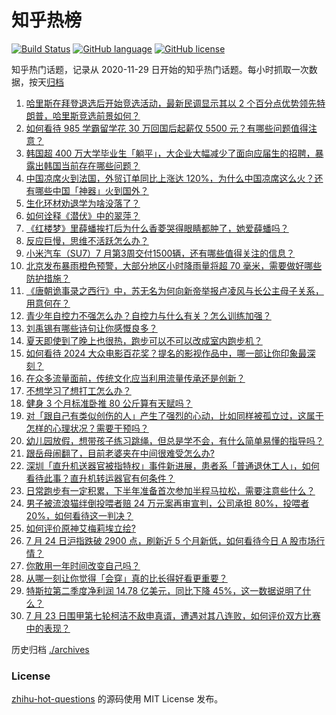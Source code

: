 # 知乎热榜
[![Build Status](https://github.com/ToWeLong/zhihu-hot-questions/workflows/CI/badge.svg)](https://github.com/ToWeLong/zhihu-hot-questions/actions)
[![GitHub language](https://img.shields.io/badge/language-golang-orange.svg)](https://golang.org/)
[![GitHub license](https://img.shields.io/github/license/ToWeLong/zhihu-hot-questions)](https://github.com/ToWeLong/zhihu-hot-questions/blob/main/LICENSE)

知乎热门话题，记录从 2020-11-29 日开始的知乎热门话题。每小时抓取一次数据，按天[归档](./archives)

<!-- BEGIN -->

1. [哈里斯在拜登退选后开始竞选活动，最新民调显示其以 2 个百分点优势领先特朗普，哈里斯竞选前景如何？](https://www.zhihu.com/question/662440931)
1. [如何看待 985 学霸留学花 30 万回国后起薪仅 5500 元？有哪些问题值得注意？](https://www.zhihu.com/question/662271929)
1. [韩国超 400 万大学毕业生「躺平」，大企业大幅减少了面向应届生的招聘，暴露出韩国当前存在哪些问题？](https://www.zhihu.com/question/662434395)
1. [中国凉席火到法国，外贸订单同比上涨达 120%，为什么中国凉席这么火？还有哪些中国「神器」火到国外？](https://www.zhihu.com/question/662399675)
1. [生化环材劝退学为啥没落了？](https://www.zhihu.com/question/662371194)
1. [如何诠释《潜伏》中的翠萍？](https://www.zhihu.com/question/46769608)
1. [《红楼梦》里薛蟠挨打后为什么香菱哭得眼睛都肿了，她爱薛蟠吗？](https://www.zhihu.com/question/662018075)
1. [反应巨慢，思维不活跃怎么办？](https://www.zhihu.com/question/661528944)
1. [小米汽车（SU7）7 月第3周交付1500辆，还有哪些值得关注的信息？](https://www.zhihu.com/question/662376594)
1. [北京发布暴雨橙色预警，大部分地区小时降雨量将超 70 毫米，需要做好哪些防护措施？](https://www.zhihu.com/question/662437099)
1. [《唐朝诡事录之西行》中，苏无名为何向新帝举报卢凌风与长公主母子关系，用意何在？](https://www.zhihu.com/question/662126020)
1. [青少年自控力不强怎么办？自控力与什么有关？怎么训练加强？](https://www.zhihu.com/question/662222273)
1. [刘禹锡有哪些诗句让你感慨良多？](https://www.zhihu.com/question/657505989)
1. [夏天即使到了晚上也很热，跑步可以不可以改成室内跑步机？](https://www.zhihu.com/question/662386284)
1. [如何看待 2024 大众电影百花奖？提名的影视作品中，哪一部让你印象最深刻？](https://www.zhihu.com/question/662349492)
1. [在众多流量面前，传统文化应当利用流量传承还是创新？](https://www.zhihu.com/question/662248856)
1. [不想学习了想打工怎么办？](https://www.zhihu.com/question/662403952)
1. [健身 3 个月标准卧推 80 公斤算有天赋吗？](https://www.zhihu.com/question/659594643)
1. [对「跟自己有类似创伤的人」产生了强烈的心动，比如同样被孤立过，这属于怎样的心理状况？需要干预吗？](https://www.zhihu.com/question/661850861)
1. [幼儿园放假，想带孩子练习跳绳，但总是学不会，有什么简单易懂的指导吗？](https://www.zhihu.com/question/661959444)
1. [跟岳母闹翻了，目前老婆夹在中间很难受怎么办?](https://www.zhihu.com/question/662136116)
1. [深圳「直升机送器官被指特权」事件新进展，患者系「普通退休工人」，如何看待此事？直升机转运器官有何条件？](https://www.zhihu.com/question/662344864)
1. [日常跑步有一定积累，下半年准备首次参加半程马拉松，需要注意些什么？](https://www.zhihu.com/question/659865538)
1. [男子被流浪猫绊倒投喂者赔 24 万元案再审宣判，公司承担 80%，投喂者 20%，如何看待这一判决？](https://www.zhihu.com/question/662440211)
1. [如何评价原神艾梅莉埃立绘?](https://www.zhihu.com/question/657993686)
1. [7 月 24 日沪指跌破 2900 点，刷新近 5 个月新低，如何看待今日 A 股市场行情？](https://www.zhihu.com/question/662437770)
1. [你敢用一年时间改变自己吗？](https://www.zhihu.com/question/437098355)
1. [从哪一刻让你觉得「会穿」真的比长得好看更重要？](https://www.zhihu.com/question/661057242)
1. [特斯拉第二季度净利润 14.78 亿美元，同比下降 45%，这一数据说明了什么？](https://www.zhihu.com/question/662433307)
1. [7 月 23 日围甲第七轮柯洁不敌申真谞，遭遇对其八连败，如何评价双方比赛中的表现？](https://www.zhihu.com/question/662371826)

<!-- END -->

历史归档 [./archives](./archives)


### License
[zhihu-hot-questions](https://github.com/towelong/zhihu-hot-questions) 的源码使用 MIT License 发布。